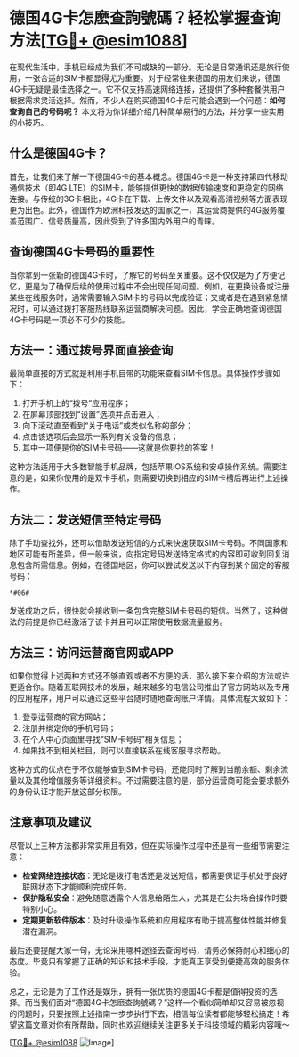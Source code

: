 # 德国4G卡怎麽查詢號碼？轻松掌握查询方法[[TG💪+ @esim1088](https://t.me/s/esim1088)]

在现代生活中，手机已经成为我们不可或缺的一部分。无论是日常通讯还是旅行使用，一张合适的SIM卡都显得尤为重要。对于经常往来德国的朋友们来说，德国4G卡无疑是最佳选择之一。它不仅支持高速网络连接，还提供了多种套餐供用户根据需求灵活选择。然而，不少人在购买德国4G卡后可能会遇到一个问题：**如何查询自己的号码呢？** 本文将为你详细介绍几种简单易行的方法，并分享一些实用的小技巧。

## 什么是德国4G卡？

首先，让我们来了解一下德国4G卡的基本概念。德国4G卡是一种支持第四代移动通信技术（即4G LTE）的SIM卡，能够提供更快的数据传输速度和更稳定的网络连接。与传统的3G卡相比，4G卡在下载、上传文件以及观看高清视频等方面表现更为出色。此外，德国作为欧洲科技发达的国家之一，其运营商提供的4G服务覆盖范围广、信号质量高，因此受到了许多国内外用户的青睐。

## 查询德国4G卡号码的重要性

当你拿到一张新的德国4G卡时，了解它的号码至关重要。这不仅仅是为了方便记忆，更是为了确保后续的使用过程中不会出现任何问题。例如，在更换设备或注册某些在线服务时，通常需要输入SIM卡的号码以完成验证；又或者是在遇到紧急情况时，可以通过拨打客服热线联系运营商解决问题。因此，学会正确地查询德国4G卡号码是一项必不可少的技能。

## 方法一：通过拨号界面直接查询

最简单直接的方式就是利用手机自带的功能来查看SIM卡信息。具体操作步骤如下：

1. 打开手机上的“拨号”应用程序；
2. 在屏幕顶部找到“设置”选项并点击进入；
3. 向下滚动直至看到“关于电话”或类似名称的部分；
4. 点击该选项后会显示一系列有关设备的信息；
5. 其中一项便是你的SIM卡号码——这就是你要找的答案！

这种方法适用于大多数智能手机品牌，包括苹果iOS系统和安卓操作系统。需要注意的是，如果你使用的是双卡手机，则需要切换到相应的SIM卡槽后再进行上述操作。

## 方法二：发送短信至特定号码

除了手动查找外，还可以借助发送短信的方式来快速获取SIM卡号码。不同国家和地区可能有所差异，但一般来说，向指定号码发送特定格式的内容即可收到回复消息包含所需信息。例如，在德国地区，你可以尝试发送以下内容到某个固定的客服号码：

```
*#06#
```

发送成功之后，很快就会接收到一条包含完整SIM卡号码的短信。当然了，这种做法的前提是你已经激活了该卡并且可以正常使用数据流量服务。

## 方法三：访问运营商官网或APP

如果你觉得上述两种方式还不够直观或者不方便的话，那么接下来介绍的方法或许更适合你。随着互联网技术的发展，越来越多的电信公司推出了官方网站以及专用的应用程序，用户可以通过这些平台随时随地查询账户详情。具体流程大致如下：

1. 登录运营商的官方网站；
2. 注册并绑定你的手机号码；
3. 在个人中心页面里寻找“SIM卡号码”相关信息；
4. 如果找不到相关栏目，则可以直接联系在线客服寻求帮助。

这种方式的优点在于不仅能够查到SIM卡号码，还能同时了解到当前余额、剩余流量以及其他增值服务等详细资料。不过需要注意的是，部分运营商可能会要求额外的身份认证才能开放这部分权限。

## 注意事项及建议

尽管以上三种方法都非常实用且有效，但在实际操作过程中还是有一些细节需要注意：

- **检查网络连接状态**：无论是拨打电话还是发送短信，都需要保证手机处于良好联网状态下才能顺利完成任务。
- **保护隐私安全**：避免随意透露个人信息给陌生人，尤其是在公共场合操作时要特别小心。
- **定期更新软件版本**：及时升级操作系统和应用程序有助于提高整体性能并修复潜在漏洞。

最后还要提醒大家一句，无论采用哪种途径去查询号码，请务必保持耐心和细心的态度。毕竟只有掌握了正确的知识和技术手段，才能真正享受到便捷高效的服务体验。

总之，无论是为了工作还是娱乐，拥有一张优质的德国4G卡都是值得投资的选择。而当我们面对“德国4G卡怎麽查詢號碼？”这样一个看似简单却又容易被忽视的问题时，只要按照上述指南一步步执行下去，相信每位读者都能够轻松搞定！希望这篇文章对你有所帮助，同时也欢迎继续关注更多关于科技领域的精彩内容哦～ 

[[TG💪+ @esim1088](https://t.me/s/esim1088) ![Image](https://i.postimg.cc/4NQfJmqS/Snipaste-2025-05-13-00-14-12.png)]
